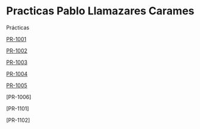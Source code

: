 # Practicas Pablo Llamazares Carames

Prácticas

[PR-1001](11_pr1001.md)

[PR-1002](10_pr1002.md)

[PR-1003](12_pr1003.md)

[PR-1004](13_pr1004.md)

[PR-1005](14_pr1005.md)

[PR-1006]

[PR-1101]

[PR-1102]